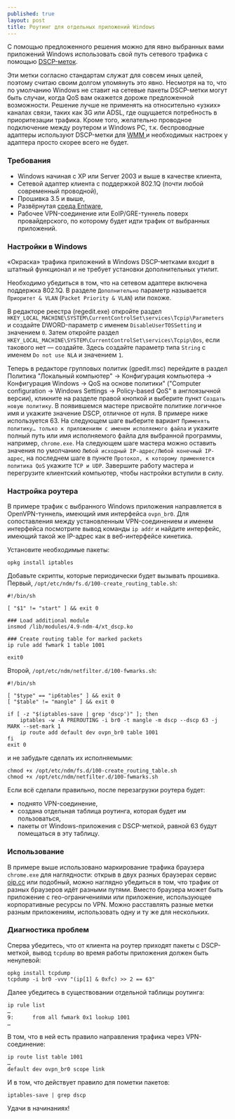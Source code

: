 ```yaml
---
published: true
layout: post
title: Роутинг для отдельных приложений Windows
---
```


С помощью предложенного решения можно для явно выбранных вами приложений Windows использовать свой путь сетевого трафика с помощью [DSCP-меток](https://ru.wikipedia.org/wiki/DiffServ_Code_Point). 

Эти метки согласно стандартам служат для совсем иных целей, поэтому считаю своим долгом упомянуть это явно. Несмотря на то, что по умолчанию Windows не ставит на сетевые пакеты DSCP-метки могут быть случаи, когда QoS вам окажется дороже предложенной возможности. Решение лучше не применять на относительно «узких» каналах связи, таких как 3G или ADSL, где ощущается потребность в приоритезации трафика. Кроме того, желательно проводное подключение между роутером и Windows PC, т.к. беспроводные адаптеры используют DSCP-метки для [WMM ](https://ru.wikipedia.org/wiki/Wi-Fi_Multimedia) и необходимых настроек у адаптера просто скорее всего не будет.

### Требования

* Windows начиная с XP или Server 2003 и выше в качестве клиента,
* Сетевой адаптер клиента с поддержкой 802.1Q (почти любой современный проводной),
* Прошивка 3.5 и выше,
* Развёрнутая [среда Entware](https://forum.keenetic.net/topic/4299-entware/),
* Рабочее VPN-соединение или EoIP/GRE-туннель поверх провайдерского, по которому будет идти трафик от выбранных приложений. 

### Настройки в Windows

«Окраска» трафика приложений в Windows DSCP-метками входит в штатный функционал и не требует установки дополнительных утилит. 

Необходимо убедиться в том, что на сетевом адаптере включена поддержка 802.1Q. В разделе `Дополнительно` параметр называется `Приоритет & VLAN` (`Packet Priority & VLAN`) или похоже.

В редакторе реестра (regedit.exe) откройте раздел `HKEY_LOCAL_MACHINE\SYSTEM\CurrentControlSet\services\Tcpip\Parameters` и создайте DWORD-параметр с именем `DisableUserTOSSetting` и значением `0`. Затем откройте раздел `HKEY_LOCAL_MACHINE\SYSTEM\CurrentControlSet\services\Tcpip\Qos`, если такового нет — создайте. Здесь создайте параметр типа `String` с именем `Do not use NLA` и значением `1`.

Теперь в редакторе групповых политик (gpedit.msc) перейдите в раздел Политика "Локальный компьютер" → Конфигурация компьютера → Конфигурация Windows → QoS на основе политики" ("Computer configuration → Windows Settings → Policy-based QoS" в англоязычной версии), кликните на разделе правой кнопкой и выберите пункт `Создать новую политику`. В появившемся мастере присвойте политике логичное имя и укажите значение DSCP, отличное от нуля. В примере ниже используется 63. На следующем шаге выберите вариант `Применять политику… только к приложениям с именем исполяемого файла` и укажите полный путь или имя исполняемого файла для выбранной программы, например, `chrome.exe`. На следующем шаге мастера можно оставить значения по умолчанию `Любой исходный IP-адрес/Любой конечный IP-адрес`, на последнем шаге в пункте `Протокол, к которому применяется политика QoS` укажите `TCP и UDP`. Завершите работу мастера и перегрузите клиентский компьютер, чтобы настройки вступили в силу.

### Настройка роутера

В примере трафик с выбранного Windows приложения направляется в OpenVPN-туннель, имеющий имя интерфейса `ovpn_br0`. Для сопоставления между установленным VPN-соединением и именем интерфейса посмотрите вывод команды `ip addr` и найдите интерфейс, имеющий такой же IP-адрес как в веб-интерфейсе кинетика.

Установите необходимые пакеты:
```
opkg install iptables
```
Добавьте скрипты, которые периодически будет вызывать прошивка. Первый, `/opt/etc/ndm/fs.d/100-create_routing_table.sh`:

```
#!/bin/sh

[ "$1" != "start" ] && exit 0

### Load additional module
insmod /lib/modules/4.9-ndm-4/xt_dscp.ko

### Create routing table for marked packets
ip rule add fwmark 1 table 1001

exit0
```
Второй, `/opt/etc/ndm/netfilter.d/100-fwmarks.sh`:
```
#!/bin/sh

[ "$type" == "ip6tables" ] && exit 0
[ "$table" != "mangle" ] && exit 0

if [ -z "$(iptables-save | grep 'dscp')" ]; then
    iptables -w -A PREROUTING -i br0 -t mangle -m dscp --dscp 63 -j MARK --set-mark 1
    ip route add default dev ovpn_br0 table 1001
fi
exit 0
```
и не забудьте сделать их исполняемыми:
```
chmod +x /opt/etc/ndm/fs.d/100-create_routing_table.sh
chmod +x /opt/etc/ndm/netfilter.d/100-fwmarks.sh
```

Если всё сделали правильно, после перезагрузки роутера будет:

* поднято VPN-соединение,
* создана отдельная таблица роутинга, которая будет им пользоваться,
* пакеты от Windows-приложения с DSCP-меткой, равной 63 будут помещаться в эту таблицу.

### Использование 

В примере выше использовано маркирование трафика браузера `chrome.exe` для наглядности: открыв в двух разных браузерах сервис [oip.cc](http://oip.cc/) или подобный, можно наглядно убедиться в том, что трафик от разных браузеров идёт разными путями. Вместо браузера может быть приложение с гео-ограничениями или приложение, использующее корпоративные ресурсы по VPN. Можно расставлять разные метки разным приложениям, использовать одну и ту же для нескольких.

### Диагностика проблем

Сперва убедитесь, что от клиента на роутер приходят пакеты с DSCP-меткой, вывод `tcpdump` во время работы приложения должен быть ненулевой:
```
opkg install tcpdump
tcpdump -i br0 -vvv "(ip[1] & 0xfc) >> 2 == 63"
```
Далее убедитесь в существовании отдельной таблицы роутинга:
```
ip rule list
…
9:      from all fwmark 0x1 lookup 1001
…
```
В том, что в ней есть правило направления трафика через VPN-соединение:
```
ip route list table 1001
…
default dev ovpn_br0 scope link
```
И в том, что действует правило для пометки пакетов:
```
iptables-save | grep dscp
```

Удачи в начинаниях!
